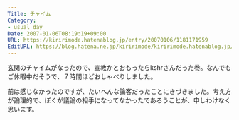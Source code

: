 ```yaml
---
Title: チャイム
Category:
- usual day
Date: 2007-01-06T08:19:19+09:00
URL: https://kiririmode.hatenablog.jp/entry/20070106/1181171959
EditURL: https://blog.hatena.ne.jp/kiririmode/kiririmode.hatenablog.jp/atom/entry/8454420450078217727
---
```


玄関のチャイムがなったので、宣教かとおもったらkshrさんだった巻。なんでもご休暇中だそうで、７時間ほどおしゃべりしました。


前は感じなかったのですが、たいへんな論客だったことにきづきました。考え方が論理的で、ぼくが議論の相手になってなかったであろうことが、申しわけなく思います。
